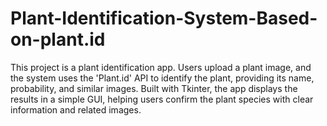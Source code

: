 # Plant-Identification-System-Based-on-plant.id
This project is a plant identification app. Users upload a plant image, and the system uses the 'Plant.id' API to identify the plant, providing its name, probability, and similar images. Built with Tkinter, the app displays the results in a simple GUI, helping users confirm the plant species with clear information and related images.
